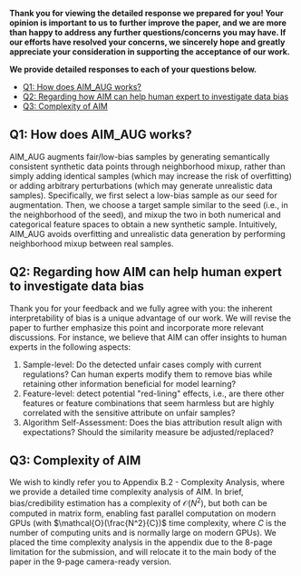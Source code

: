 **Thank you for viewing the detailed response we prepared for you! Your opinion is important to us to further improve the paper, and we are more than happy to address any further questions/concerns you may have. If our efforts have resolved your concerns, we sincerely hope and greatly appreciate your consideration in supporting the acceptance of our work.**

**We provide detailed responses to each of your questions below.**

- [Q1: How does AIM\_AUG works?](#q1-how-does-aim_aug-works)
- [Q2: Regarding how AIM can help human expert to investigate data bias](#q2-regarding-how-aim-can-help-human-expert-to-investigate-data-bias)
- [Q3: Complexity of AIM](#q3-complexity-of-aim)

## Q1: How does AIM_AUG works?

AIM_AUG augments fair/low-bias samples by generating semantically consistent synthetic data points through neighborhood mixup, rather than simply adding identical samples (which may increase the risk of overfitting) or adding arbitrary perturbations (which may generate unrealistic data samples). Specifically, we first select a low-bias sample as our seed for augmentation. Then, we choose a target sample similar to the seed (i.e., in the neighborhood of the seed), and mixup the two in both numerical and categorical feature spaces to obtain a new synthetic sample. Intuitively, AIM_AUG avoids overfitting and unrealistic data generation by performing neighborhood mixup between real samples.

## Q2: Regarding how AIM can help human expert to investigate data bias

Thank you for your feedback and we fully agree with you: the inherent interpretability of bias is a unique advantage of our work. We will revise the paper to further emphasize this point and incorporate more relevant discussions. For instance, we believe that AIM can offer insights to human experts in the following aspects: 
1. Sample-level: Do the detected unfair cases comply with current regulations? Can human experts modify them to remove bias while retaining other information beneficial for model learning?
2. Feature-level: detect potential "red-lining" effects, i.e., are there other features or feature combinations that seem harmless but are highly correlated with the sensitive attribute on unfair samples?
3. Algorithm Self-Assessment: Does the bias attribution result align with expectations? Should the similarity measure be adjusted/replaced?

## Q3: Complexity of AIM

We wish to kindly refer you to Appendix B.2 - Complexity Analysis, where we provide a detailed time complexity analysis of AIM. In brief, bias/credibility estimation has a complexity of $\mathcal{O}(N^2)$, but both can be computed in matrix form, enabling fast parallel computation on modern GPUs (with $\mathcal{O}(\frac{N^2}{C})$ time complexity, where $C$ is the number of computing units and is normally large on modern GPUs). We placed the time complexity analysis in the appendix due to the 8-page limitation for the submission, and will relocate it to the main body of the paper in the 9-page camera-ready version.
